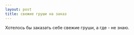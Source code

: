 ```yaml
---
layout: post 
title: свежие груши на заказ 
--- 
```

Хотелось бы заказать себе свежие груши, а где - не знаю.